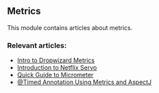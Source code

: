 ## Metrics

This module contains articles about metrics.

### Relevant articles:

- [Intro to Dropwizard Metrics](https://www.surya.com/dropwizard-metrics)
- [Introduction to Netflix Servo](https://www.surya.com/netflix-servo)
- [Quick Guide to Micrometer](https://www.surya.com/micrometer)
- [@Timed Annotation Using Metrics and AspectJ](https://www.surya.com/timed-metrics-aspectj)
